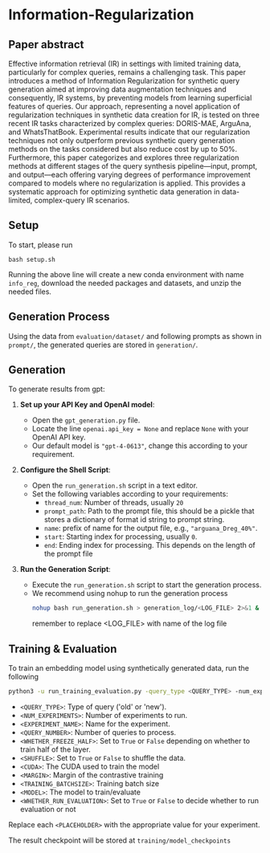 # Information-Regularization
## Paper abstract
Effective information retrieval (IR) in settings with limited training data, particularly for complex queries, remains a challenging task. This paper introduces a method of Information Regularization for synthetic query generation aimed at improving data augmentation techniques and consequently, IR systems, by preventing models from learning superficial features of queries. Our approach, representing a novel application of regularization techniques in synthetic data creation for IR, is tested on three recent IR tasks characterized by complex queries: DORIS-MAE, ArguAna, and WhatsThatBook. Experimental results indicate that our regularization techniques not only outperform previous synthetic query generation methods on the tasks considered but also reduce cost by up to 50\%. Furthermore, this paper categorizes and explores three regularization methods at different stages of the query synthesis pipeline—input, prompt, and output—each offering varying degrees of performance improvement compared to models where no regularization is applied. This provides a systematic approach for optimizing synthetic data generation in data-limited, complex-query IR scenarios.

## Setup
To start, please run
```
bash setup.sh
```
Running the above line will create a new conda environment with name `info_reg`, download the needed packages and datasets, and unzip the needed files.

## Generation Process
Using the data from `evaluation/dataset/` and following prompts as shown in `prompt/`, the generated queries are stored in `generation/`.

## Generation

To generate results from gpt:

1. **Set up your API Key and OpenAI model**:
   - Open the `gpt_generation.py` file.
   - Locate the line `openai.api_key = None` and replace `None` with your OpenAI API key.
   - Our default model is `"gpt-4-0613"`, change this according to your requirement.

2. **Configure the Shell Script**:
   - Open the `run_generation.sh` script in a text editor.
   - Set the following variables according to your requirements:
     - `thread_num`: Number of threads, usually `20`
     - `prompt_path`: Path to the prompt file, this should be a pickle that stores a dictionary of format id string to prompt string.
     - `name`: prefix of name for the output file, e.g., `"arguana_Dreg_40%"`.
     - `start`: Starting index for processing, usually `0`.
     - `end`: Ending index for processing. This depends on the length of the prompt file

3. **Run the Generation Script**:
   - Execute the `run_generation.sh` script to start the generation process.
   - We recommend using nohup to run the generation process
     ```bash
     nohup bash run_generation.sh > generation_log/<LOG_FILE> 2>&1 &  
     ```
     remember to replace <LOG_FILE> with name of the log file


## Training & Evaluation
To train an embedding model using synthetically generated data, run the following
```bash
python3 -u run_training_evaluation.py -query_type <QUERY_TYPE> -num_experiment <NUM_EXPERIMENTS> -name <EXPERIMENT_NAME> -query_num <QUERY_NUMBER> -half <WHETHER_FREEZE_HALF> -shuffle <SHUFFLE> -cuda <CUDA> -margin <MARGIN> -batch_size <TRAINING_BATCHSIZE> -model_name <MODEL> -evaluation <WHETHER_RUN_EVALUATION>
```

- `<QUERY_TYPE>`: Type of query ('old' or 'new').
- `<NUM_EXPERIMENTS>`: Number of experiments to run.
- `<EXPERIMENT_NAME>`: Name for the experiment.
- `<QUERY_NUMBER>`: Number of queries to process.
- `<WHETHER_FREEZE_HALF>`: Set to `True` or `False` depending on whether to train half of the layer.
- `<SHUFFLE>`: Set to `True` or `False` to shuffle the data.
- `<CUDA>`: The CUDA used to train the model
- `<MARGIN>`: Margin of the contrastive training
- `<TRAINING_BATCHSIZE>`: Training batch size
- `<MODEL>`: The model to train/evaluate
- `<WHETHER_RUN_EVALUATION>`: Set to `True` or `False` to decide whether to run evaluation or not


Replace each `<PLACEHOLDER>` with the appropriate value for your experiment.

The result checkpoint will be stored at `training/model_checkpoints`
